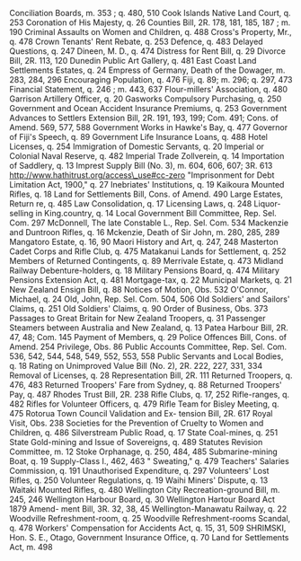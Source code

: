 Conciliation Boards, m. 353 ; q. 480, 510 Cook Islands Native Land Court, q. 253 Coronation of His Majesty, q. 26 Counties Bill, 2R. 178, 181, 185, 187 ; m. 190 Criminal Assaults on Women and Children, q. 488 Cross's Property, Mr., q. 478 Crown Tenants' Rent Rebate, q. 253 Defence, q. 483 Delayed Questions, q. 247 Dineen, M. D., q. 474 Distress for Rent Bill, q. 29 Divorce Bill, 2R. 113, 120 Dunedin Public Art Gallery, q. 481 East Coast Land Settlements Estates, q. 24 Empress of Germany, Death of the Dowager, m. 283, 284, 296 Encouraging Population, q. 476 Fiji, q. 89; m. 296; q. 297, 473 Financial Statement, q. 246 ; m. 443, 637 Flour-millers' Association, q. 480 Garrison Artillery Officer, q. 20 Gasworks Compulsory Purchasing, q. 250 Government and Ocean Accident Insurance Premiums, q. 253 Government Advances to Settlers Extension Bill, 2R. 191, 193, 199; Com. 491; Cons. of Amend. 569, 577, 588 Government Works in Hawke's Bay, q. 477 Governor of Fiji's Speech, q. 89 Government Life Insurance Loans, q. 488 Hotel Licenses, q. 254 Immigration of Domestic Servants, q. 20 Imperial or Colonial Naval Reserve, q. 482 Imperial Trade Zollverein, q. 14 Importation of Saddlery, q. 13 Imprest Supply Bill (No. 3), m. 604, 606, 607; 3R. 613 http://www.hathitrust.org/access\_use#cc-zero "Imprisonment for Debt Limitation Act, 1900," q. 27 Inebriates' Institutions, q. 19 Kaikoura Mounted Rifles, q. 18 Land for Settlements Bill, Cons. of Amend. 490 Large Estates, Return re, q. 485 Law Consolidation, q. 17 Licensing Laws, q. 248 Liquor-selling in King.country, q. 14 Local Government Bill Committee, Rep. Sel. Com. 297 McDonnell, The late Constable L., Rep. Sel. Com. 534 Mackenzie and Duntroon Rifles, q. 16 Mckenzie, Death of Sir John, m. 280, 285, 289 Mangatoro Estate, q. 16, 90 Maori History and Art, q. 247, 248 Masterton Cadet Corps and Rifle Club, q. 475 Matakanui Lands for Settlement, q. 252 Members of Returned Contingents, q. 89 Merrivale Estate, q. 473 Midland Railway Debenture-holders, q. 18 Military Pensions Board, q. 474 Military Pensions Extension Act, q. 481 Mortgage-tax, q. 22 Municipal Markets, q. 21 New Zealand Ensign Bill, q. 88 Notices of Motion, Obs. 532 O'Connor, Michael, q. 24 Old, John, Rep. Sel. Com. 504, 506 Old Soldiers' and Sailors' Claims, q. 251 Old Soldiers' Claims, q. 90 Order of Business, Obs. 373 Passages to Great Britain for New Zealand Troopers, q. 31 Passenger Steamers between Australia and New Zealand, q. 13 Patea Harbour Bill, 2R. 47, 48; Com. 145 Payment of Members, q. 29 Police Offences Bill, Cons. of Amend. 254 Privilege, Obs. 86 Public Accounts Committee, Rep. Sel. Com. 536, 542, 544, 548, 549, 552, 553, 558 Public Servants and Local Bodies, q. 18 Rating on Unimproved Value Bill (No. 2), 2R. 222, 227, 331, 334 Removal of Licenses, q. 28 Representation Bill, 2R. 111 Returned Troopers, q. 476, 483 Returned Troopers' Fare from Sydney, q. 88 Returned Troopers' Pay, q. 487 Rhodes Trust Bill, 2R. 238 Rifle Clubs, q. 17, 252 Rifle-ranges, q. 482 Rifles for Volunteer Officers, q. 479 Rifle Team for Bisley Meeting, q. 475 Rotorua Town Council Validation and Ex- tension Bill, 2R. 617 Royal Visit, Obs. 238 Societies for the Prevention of Cruelty to Women and Children, q. 486 Silverstream Public Road, q. 17 State Coal-mines, q. 251 State Gold-mining and Issue of Sovereigns, q. 489 Statutes Revision Committee, m. 12 Stoke Orphanage, q. 250, 484, 485 Submarine-mining Boat, q. 19 Supply-Class I., 462, 463 " Sweating," q. 479 Teachers' Salaries Commission, q. 191 Unauthorised Expenditure, q. 297 Volunteers' Lost Rifles, q. 250 Volunteer Regulations, q. 19 Waihi Miners' Dispute, q. 13 Waitaki Mounted Rifles, q. 480 Wellington City Recreation-ground Bill, m. 245, 246 Wellington Harbour Board, q. 30 Wellington Hartour Board Act 1879 Amend- ment Bill, 3R. 32, 38, 45 Wellington-Manawatu Railway, q. 22 Woodville Refreshment-room, q. 25 Woodville Refreshment-rooms Scandal, q. 478 Workers' Compensation for Accidents Act, q. 15, 31, 509 SHRIMSKI, Hon. S. E., Otago, Government Insurance Office, q. 70 Land for Settlements Act, m. 498 
